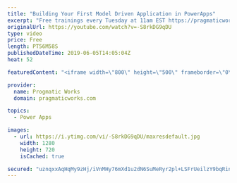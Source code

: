 ```yaml
---
title: "Building Your First Model Driven Application in PowerApps"
excerpt: "Free trainings every Tuesday at 11am EST https://pragmaticworks.com/resources/free-webinars/   In this session, you’ll see how to store data into Common Data Services and build an easy to use application using PowerApps to compliment or replace your existing paperwork process."
originalUrl: https://youtube.com/watch?v=-S8rkDG9qDU
type: video
price: Free
length: PT56M58S
publishedDateTime: 2019-06-05T14:05:04Z
heat: 52

featuredContent: "<iframe width=\"800\" height=\"500\" frameborder=\"0\" src=\"https://www.youtube.com/embed/-S8rkDG9qDU\" allow=\"accelerometer; autoplay; encrypted-media; gyroscope; picture-in-picture\" allowfullscreen></iframe>"

provider:
  name: Progmatic Works
  domain: pragmaticworks.com

topics:
  - Power Apps

images:
  - url: https://i.ytimg.com/vi/-S8rkDG9qDU/maxresdefault.jpg
    width: 1280
    height: 720
    isCached: true

secured: "uznqxxAqHqMy9zHj/iVnMHy76mXd1u2dN6SuMeRyr2pl+LSFrUeilzY9bqRinh18gNf3OxN3CIH59HGWESUx486VoriAAxZb8d89OrqkV1VEL+hdd1bW2T9jrVOyoaG1uXLu4WJDx/Ydjs93LlGk7Hq/QXPfryLWQJpvfew0jwPqDHmJdV0ZNiRecCj0tbT5xfOoC9od/C8dpnO4Ikucedsms4WQPFOwfPgA2n8ZQZGMVn7VzGvXSXc2MLMr2etMw7DntP+Fzn936r+Uu+P0o5N3a1XIIlKKi6huvf8uTEYM5PsBbTiz/L6MWHh1EFMtj/7xqJnmpLFDnQMvPpSp3xaPUAEiI4Z+Zh9L724Hh6PYbDNIfN48VFv7KORXnmuKZEp8pGnatpdLxwtaMHox3jjjzfKBk2+ehgXR6Ud5WVM=;akSiBhmNmQE0ogQ/xlhJ1w=="
---
```


